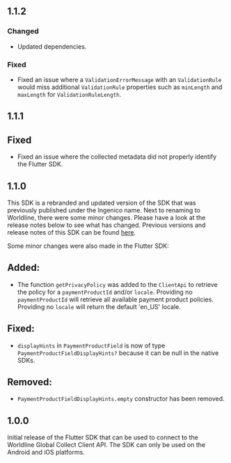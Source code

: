 ## 1.1.2
### Changed 
- Updated dependencies.

### Fixed
- Fixed an issue where a `ValidationErrorMessage` with an `ValidationRule` would miss additional `ValidationRule` properties such as `minLength` and `maxLength` for `ValidationRuleLength`.
## 1.1.1
## Fixed
- Fixed an issue where the collected metadata did not properly identify the Flutter SDK.
## 1.1.0
This SDK is a rebranded and updated version of the SDK that was previously published under the Ingenico name. Next to renaming to Worldline, there were some minor changes. Please have a look at the release notes below to see what has changed. Previous versions and release notes of this SDK can be found [here](https://github.com/Ingenico-ePayments/connect-sdk-client-flutter).

Some minor changes were also made in the Flutter SDK:

## Added: 
- The function `getPrivacyPolicy` was added to the `ClientApi` to retrieve the policy for a `paymentProductId` and/or `locale`. Providing no `paymentProductId` will retrieve all available payment product policies. Providing no `locale` will return the default 'en_US' locale.

## Fixed:
- `displayHints` in `PaymentProductField` is now of type `PaymentProductFieldDisplayHints?` because it can be null in the native SDKs.

## Removed:
- `PaymentProductFieldDisplayHints.empty` constructor has been removed.

## 1.0.0
Initial release of the Flutter SDK that can be used to connect to the Worldline Global Collect Client API. The SDK can only be used on the Android and iOS platforms.
